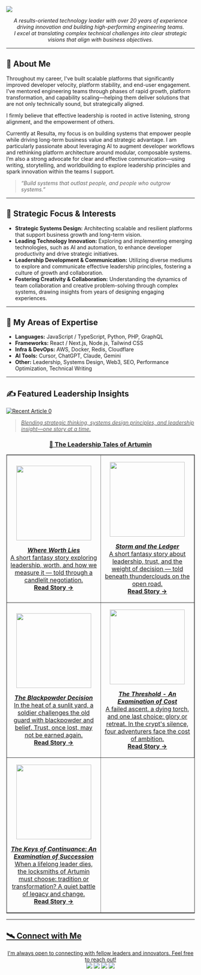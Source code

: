 <img src="https://capsule-render.vercel.app/api?type=waving&color=0D1117&height=250&section=header&text=John%20Munn&fontSize=60&fontAlign=50&fontColor=white" />

<p align="center">
  <em>A results-oriented technology leader with over 20 years of experience driving innovation and building high-performing engineering teams.<br>
  I excel at translating complex technical challenges into clear strategic visions that align with business objectives.</em>
</p>

---

## 🧭 About Me

Throughout my career, I've built scalable platforms that significantly improved developer velocity, platform stability, and end-user engagement. I’ve mentored engineering teams through phases of rapid growth, platform transformation, and capability scaling—helping them deliver solutions that are not only technically sound, but strategically aligned.

I firmly believe that effective leadership is rooted in active listening, strong alignment, and the empowerment of others. 

Currently at Resulta, my focus is on building systems that empower people while driving long-term business value and strategic advantage. I am particularly passionate about leveraging AI to augment developer workflows and rethinking platform architecture around modular, composable systems. I’m also a strong advocate for clear and effective communication—using writing, storytelling, and worldbuilding to explore leadership principles and spark innovation within the teams I support.

> *“Build systems that outlast people, and people who outgrow systems.”*

---

## 🧠 Strategic Focus & Interests

- **Strategic Systems Design:** Architecting scalable and resilient platforms that support business growth and long-term vision.
- **Leading Technology Innovation:** Exploring and implementing emerging technologies, such as AI and automation, to enhance developer productivity and drive strategic initiatives.
- **Leadership Development & Communication:** Utilizing diverse mediums to explore and communicate effective leadership principles, fostering a culture of growth and collaboration.
- **Fostering Creativity & Collaboration:** Understanding the dynamics of team collaboration and creative problem-solving through complex systems, drawing insights from years of designing engaging experiences.

---

## 🔧 My Areas of Expertise

- **Languages:** JavaScript / TypeScript, Python, PHP, GraphQL
- **Frameworks:** React / Next.js, Node.js, Tailwind CSS
- **Infra & DevOps:** AWS, Docker, Redis, Cloudflare
- **AI Tools:** Cursor, ChatGPT, Claude, Gemini
- **Other:** Leadership, Systems Design, Web3, SEO, Performance Optimization, Technical Writing


---

## ✍️ Featured Leadership Insights

<a target="_blank" href="https://github-readme-medium-recent-article.vercel.app/medium/@johnmunn/0"><img src="https://github-readme-medium-recent-article.vercel.app/medium/@johnmunn/0" alt="Recent Article 0"> 

> *Blending strategic thinking, systems design principles, and leadership insight—one story at a time.*

<h3 align="center">📖 The Leadership Tales of Artumin</h3>

<table align="center" border="1">
  <tr>
    <td align="center" width="300">
      <p><a href="https://medium.com/@johnmunn/where-worth-lies-an-examination-of-value-44ae76404d38" target="_blank">
        <img src="https://miro.medium.com/v2/resize:fit:1100/format:webp/1*sNTxeXg7VYyMSjHtSKLe1g.png" width="200px"><br/>
      </p>
<p><strong><em>Where Worth Lies</em></strong><br/>
A short fantasy story exploring leadership, worth, and how we measure it — told through a candlelit negotiation. <br /><a href="https://medium.com/@johnmunn/where-worth-lies-an-examination-of-value-44ae76404d38" target="_blank"><strong>Read Story →</strong></a></p>
    </td>
    <td align="center" width="300">
      <p><a href="https://medium.com/@johnmunn/the-storm-and-the-ledger-an-examination-of-trust-a5a1249ddba0" target="_blank">
        <img src="https://miro.medium.com/v2/resize:fit:1400/format:webp/1*jT0j6c_WClqC7lKpq5Wc_w.png" width="200px"><br/>
      </p>
<p><strong><em>Storm and the Ledger</em></strong><br/>
A short fantasy story about leadership, trust, and the weight of decision — told beneath thunderclouds on the open road.<br /> <a href="https://medium.com/@johnmunn/the-storm-and-the-ledger-an-examination-of-trust-a5a1249ddba0" target="_blank"><strong>Read Story →</strong></a></p>
    </td>
  </tr><tr>
    <td align="center" width="300">
      <p><a href="https://medium.com/@johnmunn/the-blackpowder-decision-an-examination-on-adoption-of-the-cutting-edge-ce7dacb920cc" target="_blank">
        <img src="https://miro.medium.com/v2/resize:fit:720/format:webp/1*TlyXkkKDzrjO9QvlZIrJFA.png" width="200px"><br/>
      </p>
<p><strong><em>The Blackpowder Decision</em></strong><br/>
In the heat of a sunlit yard, a soldier challenges the old guard with blackpowder and belief. Trust, once lost, may not be earned again. <br/><a href="https://medium.com/@johnmunn/the-blackpowder-decision-an-examination-on-adoption-of-the-cutting-edge-ce7dacb920cc" target="_blank"><strong>Read Story →</strong></a></p>
    </td>
  <td align="center" width="300">
      <p><a href="https://medium.com/@johnmunn/the-threshold-an-examination-of-cost-5f9d13f5dbe8" target="_blank">
        <img src="https://miro.medium.com/v2/resize:fit:4800/format:webp/1*LXQNYvo5pLVpDFFAMJBsxQ.png" width="200px"><br/>
      </p>
<p><strong><em>The Threshold - An Examination of Cost</em></strong><br/>
A failed ascent, a dying torch, and one last choice: glory or retreat. In the crypt's silence, four adventurers face the cost of ambition.<br/><a href="https://medium.com/@johnmunn/the-threshold-an-examination-of-cost-5f9d13f5dbe8" target="_blank"><strong>Read Story →</strong></a></p>
    </td>
<tr>
    <td align="center" width="300">
      <p><a href="https://medium.com/@johnmunn/the-keys-of-continuance-an-examination-of-succession-11ff13be12eb" target="_blank">
        <img src="https://miro.medium.com/v2/resize:fit:4800/format:webp/1*0WCtRmdjPhYJ8xjSpqplow.png" width="200px"><br/>
      </p>
<p><strong><em>The Keys of Continuance: An Examination of Succession</em></strong><br/>
When a lifelong leader dies, the locksmiths of Artumin must choose: tradition or transformation? A quiet battle of legacy and change. <br/><a href="https://medium.com/@johnmunn/the-keys-of-continuance-an-examination-of-succession-11ff13be12eb" target="_blank"><strong>Read Story →</strong></a></p>
    </td>
  </tr>  </tr>
</table>

---

## 🛰️ Connect with Me

<p align="center">
  I'm always open to connecting with fellow leaders and innovators. Feel free to reach out!
  <br/>
  <a href="https://www.linkedin.com/in/john-munn-bbab434b/"><img src="https://img.shields.io/badge/LinkedIn-blue?style=for-the-badge&logo=linkedin"></a>
  <a href="https://medium.com/@johnmunn"><img src="https://img.shields.io/badge/Medium-black?style=for-the-badge&logo=medium"></a>
  <a href="https://dev.to/tawe"><img src="https://img.shields.io/badge/Dev.to-0A0A0A?style=for-the-badge&logo=dev.to&logoColor=white"></a>
  <a href="https://tawe.substack.com/"><img src="https://img.shields.io/badge/Substack-orange?style=for-the-badge&logo=substack&logoColor=white"></a>
</p>
